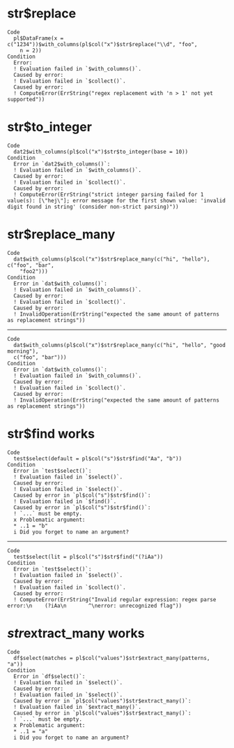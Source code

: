 # str$replace

    Code
      pl$DataFrame(x = c("1234"))$with_columns(pl$col("x")$str$replace("\\d", "foo",
        n = 2))
    Condition
      Error:
      ! Evaluation failed in `$with_columns()`.
      Caused by error:
      ! Evaluation failed in `$collect()`.
      Caused by error:
      ! ComputeError(ErrString("regex replacement with 'n > 1' not yet supported"))

# str$to_integer

    Code
      dat2$with_columns(pl$col("x")$str$to_integer(base = 10))
    Condition
      Error in `dat2$with_columns()`:
      ! Evaluation failed in `$with_columns()`.
      Caused by error:
      ! Evaluation failed in `$collect()`.
      Caused by error:
      ! ComputeError(ErrString("strict integer parsing failed for 1 value(s): [\"hej\"]; error message for the first shown value: 'invalid digit found in string' (consider non-strict parsing)"))

# str$replace_many

    Code
      dat$with_columns(pl$col("x")$str$replace_many(c("hi", "hello"), c("foo", "bar",
        "foo2")))
    Condition
      Error in `dat$with_columns()`:
      ! Evaluation failed in `$with_columns()`.
      Caused by error:
      ! Evaluation failed in `$collect()`.
      Caused by error:
      ! InvalidOperation(ErrString("expected the same amount of patterns as replacement strings"))

---

    Code
      dat$with_columns(pl$col("x")$str$replace_many(c("hi", "hello", "good morning"),
      c("foo", "bar")))
    Condition
      Error in `dat$with_columns()`:
      ! Evaluation failed in `$with_columns()`.
      Caused by error:
      ! Evaluation failed in `$collect()`.
      Caused by error:
      ! InvalidOperation(ErrString("expected the same amount of patterns as replacement strings"))

# str$find works

    Code
      test$select(default = pl$col("s")$str$find("Aa", "b"))
    Condition
      Error in `test$select()`:
      ! Evaluation failed in `$select()`.
      Caused by error:
      ! Evaluation failed in `$select()`.
      Caused by error in `pl$col("s")$str$find()`:
      ! Evaluation failed in `$find()`.
      Caused by error in `pl$col("s")$str$find()`:
      ! `...` must be empty.
      x Problematic argument:
      * ..1 = "b"
      i Did you forget to name an argument?

---

    Code
      test$select(lit = pl$col("s")$str$find("(?iAa"))
    Condition
      Error in `test$select()`:
      ! Evaluation failed in `$select()`.
      Caused by error:
      ! Evaluation failed in `$collect()`.
      Caused by error:
      ! ComputeError(ErrString("Invalid regular expression: regex parse error:\n    (?iAa\n       ^\nerror: unrecognized flag"))

# $str$extract_many works

    Code
      df$select(matches = pl$col("values")$str$extract_many(patterns, "a"))
    Condition
      Error in `df$select()`:
      ! Evaluation failed in `$select()`.
      Caused by error:
      ! Evaluation failed in `$select()`.
      Caused by error in `pl$col("values")$str$extract_many()`:
      ! Evaluation failed in `$extract_many()`.
      Caused by error in `pl$col("values")$str$extract_many()`:
      ! `...` must be empty.
      x Problematic argument:
      * ..1 = "a"
      i Did you forget to name an argument?

